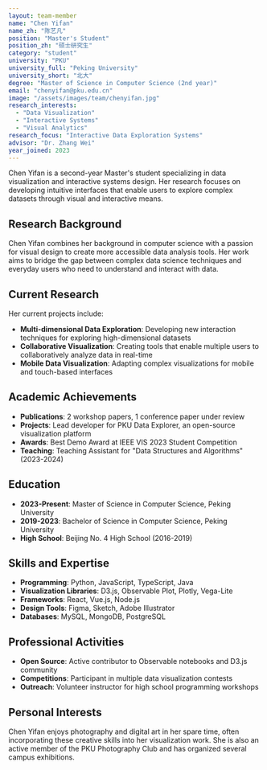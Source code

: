 ```yaml
---
layout: team-member
name: "Chen Yifan"
name_zh: "陈艺凡"
position: "Master's Student"
position_zh: "硕士研究生"
category: "student"
university: "PKU"
university_full: "Peking University"
university_short: "北大"
degree: "Master of Science in Computer Science (2nd year)"
email: "chenyifan@pku.edu.cn"
image: "/assets/images/team/chenyifan.jpg"
research_interests: 
  - "Data Visualization"
  - "Interactive Systems"
  - "Visual Analytics"
research_focus: "Interactive Data Exploration Systems"
advisor: "Dr. Zhang Wei"
year_joined: 2023
---
```


Chen Yifan is a second-year Master's student specializing in data visualization and interactive systems design. Her research focuses on developing intuitive interfaces that enable users to explore complex datasets through visual and interactive means.

## Research Background

Chen Yifan combines her background in computer science with a passion for visual design to create more accessible data analysis tools. Her work aims to bridge the gap between complex data science techniques and everyday users who need to understand and interact with data.

## Current Research

Her current projects include:

- **Multi-dimensional Data Exploration**: Developing new interaction techniques for exploring high-dimensional datasets
- **Collaborative Visualization**: Creating tools that enable multiple users to collaboratively analyze data in real-time
- **Mobile Data Visualization**: Adapting complex visualizations for mobile and touch-based interfaces

## Academic Achievements

- **Publications**: 2 workshop papers, 1 conference paper under review
- **Projects**: Lead developer for PKU Data Explorer, an open-source visualization platform
- **Awards**: Best Demo Award at IEEE VIS 2023 Student Competition
- **Teaching**: Teaching Assistant for "Data Structures and Algorithms" (2023-2024)

## Education

- **2023-Present**: Master of Science in Computer Science, Peking University
- **2019-2023**: Bachelor of Science in Computer Science, Peking University
- **High School**: Beijing No. 4 High School (2016-2019)

## Skills and Expertise

- **Programming**: Python, JavaScript, TypeScript, Java
- **Visualization Libraries**: D3.js, Observable Plot, Plotly, Vega-Lite
- **Frameworks**: React, Vue.js, Node.js
- **Design Tools**: Figma, Sketch, Adobe Illustrator
- **Databases**: MySQL, MongoDB, PostgreSQL

## Professional Activities

- **Open Source**: Active contributor to Observable notebooks and D3.js community
- **Competitions**: Participant in multiple data visualization contests
- **Outreach**: Volunteer instructor for high school programming workshops

## Personal Interests

Chen Yifan enjoys photography and digital art in her spare time, often incorporating these creative skills into her visualization work. She is also an active member of the PKU Photography Club and has organized several campus exhibitions.